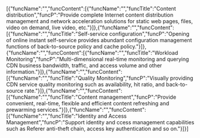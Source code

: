[{"funcName":"","funcContent":[{"funcName":"","funcTitle":"Content distribution","funcP":"Provide complete Internet content distribution management and network acceleration solutions for static web pages, files, video on demand, live video, etc."}]},{"funcName":"","funcContent":[{"funcName":"","funcTitle":"Self-service configuration","funcP":"Opening of online instant self-service provides abundant configuration management functions of back-to-source policy and cache policy."}]},{"funcName":"","funcContent":[{"funcName":"","funcTitle":"Workload Monitoring","funcP":"Multi-dimensional real-time monitoring and querying CDN business bandwidth, traffic, and access volume and other information."}]},{"funcName":"","funcContent":[{"funcName":"","funcTitle":"Quality Monitoring","funcP":"Visually providing CDN service quality monitoring such as availability, hit ratio, and back-to-source rate."}]},{"funcName":"","funcContent":[{"funcName":"","funcTitle":"Content management","funcP":"Provide convenient, real-time, flexible and efficient content refreshing and prewarming services."}]},{"funcName":"","funcContent":[{"funcName":"","funcTitle":"Identity and Access Management","funcP":"Support identity and ccess management capabilities such as Referer anti-theft chain, access key authentication and so on."}]}]